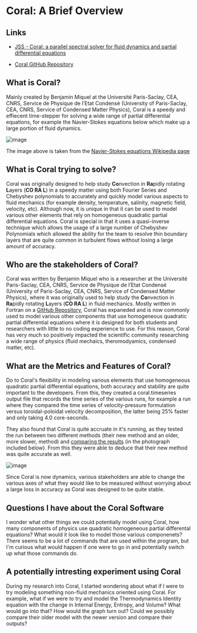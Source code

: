 # Coral: A Brief Overview

## Links
 * [JSS - Coral: a parallel spectral solver for fluid dynamics and partial differential equations](https://joss.theoj.org/papers/10.21105/joss.02978)
 
 * [Coral GitHub Repository](https://github.com/BenMql/coral)

## What is Coral?
Mainly created by Benjamin Miquel at the Université Paris-Saclay, CEA, CNRS, Service de Physique de l’Etat Condensé (University of Paris-Saclay, CEA, CNRS, Service of Condensed Matter Physics), Coral is a speedy and effiecent time-stepper for solving a wide range of partial differential equations, for example the Navier-Stokes equations below which make up a large portion of fluid dynamics. 

![image](https://user-images.githubusercontent.com/54420393/161450734-3defca71-0cab-44af-ab84-f6d70493aa52.png)

The image above is taken from the [Navier-Stokes equations Wikipedia page](https://en.wikipedia.org/wiki/Navier%E2%80%93Stokes_equations)


## What is Coral trying to solve?

Coral was originally designed to help study **Co**nvection in **Ra**pidly rotating **L**ayers (**CO RA L**) in a speedy matter using both Fourier Series and Chebyshev polynomials to accurately and quickly model various aspects to fluid mechanics (for example density, temperature, salinity, magnetic field, velocity, etc).  Although now, it is unique in that it can be used to model various other elements that rely on homogeneous quadratic partial differential equations. Coral is special in that it uses a quasi-inverse technique which allows the usage of a large number of Chebyshev Polynomials which allowed the ability for the team to resolve thin boundary layers that are quite common in turbulent flows without losing a large amount of accuracy. 

## Who are the stakeholders of Coral?

 Coral was written by Benjamin Miquel who is a researcher at the Université Paris-Saclay, CEA, CNRS, Service de Physique de l’Etat Condensé (University of Paris-Saclay, CEA, CNRS, Service of Condensed Matter Physics), where it was originally used to help study the **Co**nvection in **Ra**pidly rotating **L**ayers (**CO RA L**) in fluid mechanics. Mostly written in Fortran on a [GitHub Repository](https://github.com/BenMql/coral), Coral has expaneded and is now commonly used to model various other components that use homogeneous quadratic partial differential equations where it is designed for both  students and researchers with little to no coding experience to use. For this reason, Coral has very much so positively impacted the scientific community researching a wide range of physics (fluid mechaics, theromodyamics, condensed matter, etc).

## What are the Metrics and Features of Coral?

Do to Coral's flexibility in modeling various elements that use homogeneous quadratic partial differential equations, both accuracy and stability are quite important to the developers. From this, they created a coral.timeseries output file that records the time series of the various runs, for example a run where they compared the time series of velocity-pressure formulation versus toroidal-poloidal velocity decomposition, the latter being 25% faster and only taking 4.0 core-seconds. 

They also found that Coral is quite accruate in it's running, as they tested the run between two different methods (their new method and an older, more slower, method) and [comparing the results](https://github.com/BenMql/coral/wiki/benchmark02_RRBC_julien_JFM96) (in the photograph included below). From this they were able to deduce that their new method was quite accurate as well. 

![image](https://user-images.githubusercontent.com/54420393/161452030-b78f2324-0487-48cc-aa2a-c246688e8a71.png)

Since Coral is now dynamics, various stakeholders are able to change the various axes of what they would like to be measured without worrying about a large loss in accuracy as Coral was designed to be quite stable. 

## Questions I have about the Coral Software
I wonder what other things we could potentially model using Coral, how many components of physics use quadratic homogeneous partial differental equations? What would it look like to model those various componenets? There seems to be a lot of commands that are used within the program, but I'm curious what would happen if one were to go in and potentially switch up what those commands do. 

## A potentially intresting experiment using Coral
During my research into Coral, I started wondering about what if I were to try modeling something non-fluid mechanics oriented using Coral. For example, what if we were to try and model the Thermodynamics Identity equation with the change in Internal Energy, Entropy, and Volume? What would go into that? How would the graph turn out? Could we possibly compare their older model with the newer version and compare their outputs?

